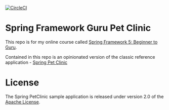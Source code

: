 [![CircleCI](https://dl.circleci.com/status-badge/img/gh/yunfenalice/sfg-pet-clinic-master/tree/master.svg?style=svg)](https://dl.circleci.com/status-badge/redirect/gh/yunfenalice/sfg-pet-clinic-master/tree/master)
# Spring Framework Guru Pet Clinic

This repo is for my online course called [Spring Framework 5: Beginner to Guru](https://www.udemy.com/spring-framework-5-beginner-to-guru/?couponCode=GITHUB_SFGPETCLINIC).

Contained in this repo is an opinionated version of the classic reference application - [Spring Pet Clinic](https://github.com/spring-projects/spring-petclinic)



# License

The Spring PetClinic sample application is released under version 2.0 of the [Apache License](http://www.apache.org/licenses/LICENSE-2.0).
